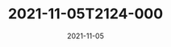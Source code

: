 ---
date: 2021-11-05
title: 2021-11-05T2124-000
hero: 2021/2021-11-05T2124-000.jpeg

# briefly describe the image…
alt: ''

# insert the closed caption text after the three-dash break…
# (include line-breaks, punctuation, and capitalization)
---